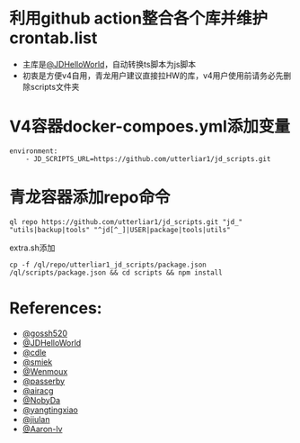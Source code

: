 # 利用github action整合各个库并维护crontab.list
- 主库是[@JDHelloWorld](https://github.com/JDHelloWorld/jd_scripts.git)，自动转换ts脚本为js脚本   
- 初衷是方便v4自用，青龙用户建议直接拉HW的库，v4用户使用前请务必先删除scripts文件夹
# V4容器docker-compoes.yml添加变量
```text
environment: 
    - JD_SCRIPTS_URL=https://github.com/utterliar1/jd_scripts.git
```
# 青龙容器添加repo命令
```text
ql repo https://github.com/utterliar1/jd_scripts.git "jd_" "utils|backup|tools" "^jd[^_]|USER|package|tools|utils"
```
extra.sh添加
```text
cp -f /ql/repo/utterliar1_jd_scripts/package.json /ql/scripts/package.json && cd scripts && npm install
```
# References:
- [@gossh520](https://github.com/gossh520/jd-v4.git)
- [@JDHelloWorld](https://github.com/JDHelloWorld/jd_scripts.git)
- [@cdle](https://github.com/cdle/jd_study.git)
- [@smiek](https://github.com/smiek2221/scripts)
- [@Wenmoux](https://github.com/Wenmoux/scripts.git)
- [@passerby](https://github.com/passerby-b/JDDJ.git)
- [@airacg](https://github.com/airacg/jd_task.git)
- [@NobyDa](https://github.com/NobyDa/Script.git)
- [@yangtingxiao](https://github.com/yangtingxiao/QuantumultX.git)
- [@jiulan](https://github.com/jiulan/platypus.git)
- [@Aaron-lv](https://github.com/Aaron-lv/sync.git)
